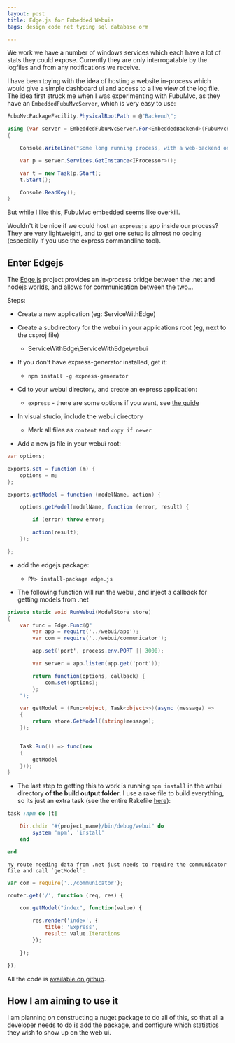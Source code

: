 ```yaml
---
layout: post
title: Edge.js for Embedded Webuis
tags: design code net typing sql database orm

---
```


We work we have a number of windows services which each have a lot of stats they could expose.  Currently they are only interrogatable by the logfiles and from any notifications we receive.

I have been toying with the idea of hosting a website in-process which would give a simple dashboard ui and access to a live view of the log file.  The idea first struck me when I was experimenting with FubuMvc, as they have an `EmbeddedFubuMvcServer`, which is very easy to use:

```csharp
FubuMvcPackageFacility.PhysicalRootPath = @"Backend\";

using (var server = EmbeddedFubuMvcServer.For<EmbeddedBackend>(FubuMvcPackageFacility.PhysicalRootPath))
{

    Console.WriteLine("Some long running process, with a web-backend on :5500");

    var p = server.Services.GetInstance<IProcessor>();

    var t = new Task(p.Start);
    t.Start();

    Console.ReadKey();
}
```

But while I like this, FubuMvc embedded seems like overkill.

Wouldn't it be nice if we could host an `expressjs` app inside our process?  They are very lightweight, and to get one setup is almost no coding (especially if you use the express commandline tool).

## Enter Edgejs

The [Edge.js][github-edge] project provides an in-process bridge between the .net and nodejs worlds, and allows for communication between the two...

Steps:

*	Create a new application (eg: ServiceWithEdge)

*	Create a subdirectory for the webui in your applications root (eg, next to the csproj file)
	*	ServiceWithEdge\ServiceWithEdge\webui

*	If you don't have express-generator installed, get it:
	*	`npm install -g express-generator`

*	Cd to your webui directory, and create an express application:
	*	`express` - there are some options if you want, see [the guide][express-generator-guide]

*	In visual studio, include the webui directory
	*	Mark all files as `content` and `copy if newer`

*	Add a new js file in your webui root:

```csharp
var options;

exports.set = function (m) {
    options = m;
};

exports.getModel = function (modelName, action) {

    options.getModel(modelName, function (error, result) {

        if (error) throw error;

        action(result);
    });

};
```

*	add the edgejs package:
	*	`PM> install-package edge.js`

*	The following function will run the webui, and inject a callback for getting models from .net

```csharp
private static void RunWebui(ModelStore store)
{
	var func = Edge.Func(@"
		var app = require('../webui/app');
		var com = require('../webui/communicator');

		app.set('port', process.env.PORT || 3000);

		var server = app.listen(app.get('port'));

		return function(options, callback) {
			com.set(options);
		};
	");

	var getModel = (Func<object, Task<object>>)(async (message) =>
	{
		return store.GetModel((string)message);
	});


	Task.Run(() => func(new
	{
		getModel
	}));
}
```

*	The last step to getting this to work is running `npm install` in the webui directory **of the build output folder**.  I use a rake file to build everything, so its just an extra task (see the entire Rakefile [here][demo-rakefile]):

```ruby
task :npm do |t|

	Dir.chdir "#{project_name}/bin/debug/webui" do
		system 'npm', 'install'
	end

end
```

	ny route needing data from .net just needs to require the communicator file and call `getModel`:

```js
var com = require('../communicator');

router.get('/', function (req, res) {

    com.getModel("index", function(value) {

        res.render('index', {
            title: 'Express',
            result: value.Iterations
        });

    });

});
```

All the code is [available on github][demo-project].

## How I am aiming to use it

I am planning on constructing a nuget package to do all of this, so that all a developer needs to do is add the package, and configure which statistics they wish to show up on the web ui.

[github-edge]: http://tjanczuk.github.io/edge/
[express-generator-guide]: http://expressjs.com/guide.html#executable
[demo-rakefile]: https://github.com/Pondidum/ServiceWithEdge/blob/master/Rakefile
[demo-project]: https://github.com/Pondidum/ServiceWithEdge
